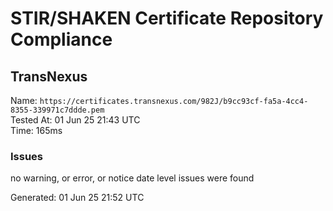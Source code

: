 # STIR/SHAKEN Certificate Repository Compliance

## TransNexus

Name: `https://certificates.transnexus.com/982J/b9cc93cf-fa5a-4cc4-8355-339971c7ddde.pem`\
Tested At: 01 Jun 25 21:43 UTC\
Time: 165ms

### Issues

no warning, or error, or notice date level issues were found

Generated: 01 Jun 25 21:52 UTC